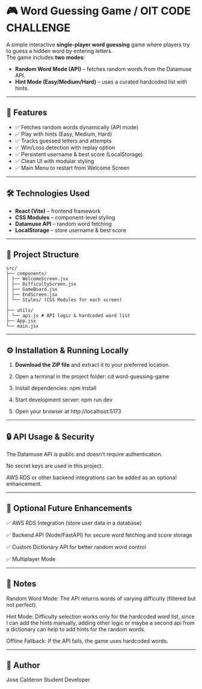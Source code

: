 # 🎮 Word Guessing Game / OIT CODE CHALLENGE

A simple interactive **single-player word guessing** game where players try to guess a hidden word by entering letters.  
The game includes **two modes**:
- **Random Word Mode (API)** – fetches random words from the Datamuse API.
- **Hint Mode (Easy/Medium/Hard)** – uses a curated hardcoded list with hints.

---

## 🚀 Features
- ✅ Fetches random words dynamically (API mode)
- ✅ Play with hints (Easy, Medium, Hard)
- ✅ Tracks guessed letters and attempts
- ✅ Win/Loss detection with replay option
- ✅ Persistent username & best score (LocalStorage)
- ✅ Clean UI with modular styling
- ✅ Main Menu to restart from Welcome Screen

---

## 🛠️ Technologies Used
- **React (Vite)** – frontend framework
- **CSS Modules** – component-level styling
- **Datamuse API** – random word fetching
- **LocalStorage** – store username & best score

---

## 📂 Project Structure
```
src/
├── components/
│ ├── WelcomeScreen.jsx
│ ├── DifficultyScreen.jsx
│ ├── GameBoard.jsx
│ ├── EndScreen.jsx
│ └── Styles/ (CSS Modules for each screen)
│
├── utils/
│ └── api.js # API logic & hardcoded word list
├── App.jsx
└── main.jsx
```
---

## ⚙️ Installation & Running Locally
1. **Download the ZIP file** and extract it to your preferred location.

2. Open a terminal in the project folder:
   cd word-guessing-game

3. Install dependencies:
    npm install

4. Start development server:
    npm run dev

5. Open your browser at http://localhost:5173

---

## 🔒 API Usage & Security


The Datamuse API is public and doesn’t require authentication.

No secret keys are used in this project.

AWS RDS or other backend integrations can be added as an optional enhancement.

---

## 🎯 Optional Future Enhancements


✅ AWS RDS Integration (store user data in a database)

✅ Backend API (Node/FastAPI) for secure word fetching and score storage

✅ Custom Dictionary API for better random word control

✅ Multiplayer Mode

---

## 📌 Notes

Random Word Mode: The API returns words of varying difficulty (filtered but not perfect).

Hint Mode: Difficulty selection works only for the hardcoded word list, since I can add the hints manually, adding other logic or maybe a second api from a dictionary can help to add hints for the random words.

Offline Fallback: If the API fails, the game uses hardcoded words.

---

## 👤 Author

Jose Calderon
Student Developer